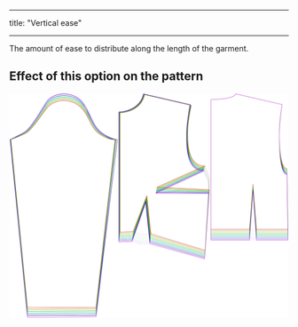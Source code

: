 ***

title: "Vertical ease"

***

The amount of ease to distribute along the length of the garment.

## Effect of this option on the pattern

![This image shows the effect of this option by superimposing several variants that have a different value for this option](breanna_verticalease_sample.svg "Effect of this option on the pattern")

